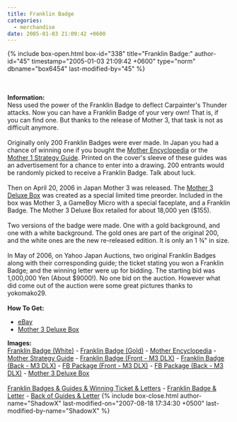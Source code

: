 ```yaml
---
title: Franklin Badge
categories:
  - merchandise
date: 2005-01-03 21:09:42 +0600
---
```

{% include box-open.html box-id="338" title="Franklin Badge:" author-id="45" timestamp="2005-01-03 21:09:42 +0600" type="norm" dbname="box6454" last-modified-by="45" %}
	<center>
	<imgalphapng src="/merchandise/images/fbadge_title.png" width="250" height="250" border="0" alt="Franklin Badge" />
	</center>
	<br /><br />
	<b>Information:</b>
	<br />
	Ness used the power of the Franklin Badge to deflect Carpainter's Thunder attacks. 
	Now you can have a Franklin Badge of your very own! That is, if you can find one. 
	But thanks to the release of Mother 3, that task is not as difficult anymore.
	<br /><br />
	Originally only 200 Franklin Badges were ever made. In Japan you had a chance of winning 
	one if you bought the 
	<a href="http://starmen.net/merchandise/guides/encyclopedia.php">Mother Encyclopedia</a> 
	or the 
	<a href="http://starmen.net/merchandise/guides/m1stratg.php">Mother 1 Strategy Guide</a>. 
	Printed on the cover's sleeve of these guides was an advertisement for a chance to enter into a drawing. 200 
	entrants would be randomly picked to receive a Franklin Badge. Talk about luck. 
	<br /><br />
	Then on April 20, 2006 in Japan Mother 3 was released. The 
	<a href="http://starmen.net/merchandise/misc/m3dlx.php">Mother 3 Deluxe Box</a> 
	was created as a special limited time preorder. Included in the box was Mother 3, a 
	GameBoy Micro with a special faceplate, and a Franklin Badge. The Mother 3 Deluxe Box 
	retailed for about 18,000 yen ($155).
	<br /><br />
	Two versions of the badge were made. One with a gold background, and one with a white 
	background. The gold ones are part of the original 200, and the white ones are the new 
	re-released edition. It is only an 1 ¾" in size.
	<br /><br />
	In May of 2006, on Yahoo Japan Auctions, two original Franklin Badges along with their 
	corresponding guide; the ticket stating you won a Franklin Badge; and the winning letter 
	were up for bidding. The starting bid was 1,000,000 Yen (About $9000!). No one bid 
	on the auction. However what did come out of the auction were some great pictures 
	thanks to yokomako29.
	<br /><br />
	<b>How To Get:</b>
	<br />
	<ul>
	<li><a href="http://www.ebay.com">eBay</a></li>
	<li><a href="http://starmen.net/merchandise/misc/m3dlx.php">Mother 3 Deluxe Box</a></li>
	</ul>
	<b>Images:</b>
	<br />
	<a href="/merchandise/images/fbadge_white.jpg">Franklin Badge (White)</a> - <a href="/merchandise/images/fbadge_gold.jpg">Franklin Badge (Gold)</a> - <a href="/merchandise/images/m1e_cover1.jpg">Mother Encyclopedia</a> - 
	<a href="/merchandise/images/m1stratg1.jpg">Mother Strategy Guide</a> - <a href="/merchandise/images/m3dlx_fb_badge1.jpg">Franklin Badge (Front - M3 DLX)</a> - <a href="/merchandise/images/m3dlx_fb_badge2.jpg">Franklin Badge (Back - M3 DLX)</a> - <a href="/merchandise/images/m3dlx_fbpackage_front.jpg">FB Package (Front - M3 DLX)</a> - 
	<a href="/merchandise/images/m3dlx_fbpackage_back.jpg">FB Package (Back - M3 DLX)</a> - <a href="/merchandise/images/m3dlx_complete.jpg">Mother 3 Deluxe Box</a>
	<br /><br />
	<a href="/merchandise/images/fbadge_yoko1.jpg">Franklin Badges & Guides & Winning Ticket & Letters</a> - <a href="/merchandise/images/fbadge_yoko2.jpg">Franklin Badge & Letter</a> - <a href="/merchandise/images/fbadge_yoko3.jpg">Back of Guides & Letter</a>
{% include box-close.html author-name="ShadowX" last-modified-on="2007-08-18 17:34:30 +0500" last-modified-by-name="ShadowX" %}
